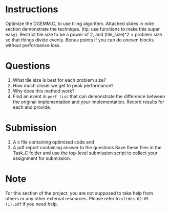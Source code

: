# Instructions

Optimize the DGEMM.C, to use tiling algorithm. Attached slides in note section demonstrate the technique. (tip: use functions to make this super easy). Restrict tile size to be a power of 2, and (tile\_size)^2 < problem size so that things divide evenly. Bonus points if you can do uneven blocks without performance loss.

# Questions
1. What tile size is best for each problem size? 
2. How much closer we get to peak performance? 
3. Why does this method work? 
4. Find an event in `perf list` that can demonstrate the difference between the original implementation and your implementation. Record results for each and provide. 

# Submission
1. A c file containing optimized code and 
2. A pdf report containing answer to the questions
Save these files in the Task\_C folder and use the top-level submission script to collect your assignment for submission.

# Note

For this section of the project, you are not supposed to take help from others or any other external resources. Please refer to `slides.02-05 (1).pdf` if you need help.
